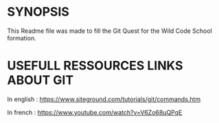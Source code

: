 SYNOPSIS
========
This Readme file was made to fill the Git Quest for the Wild Code School formation.


USEFULL RESSOURCES LINKS ABOUT GIT
==================================
In english :
https://www.siteground.com/tutorials/git/commands.htm

In french :
https://www.youtube.com/watch?v=V6Zo68uQPqE